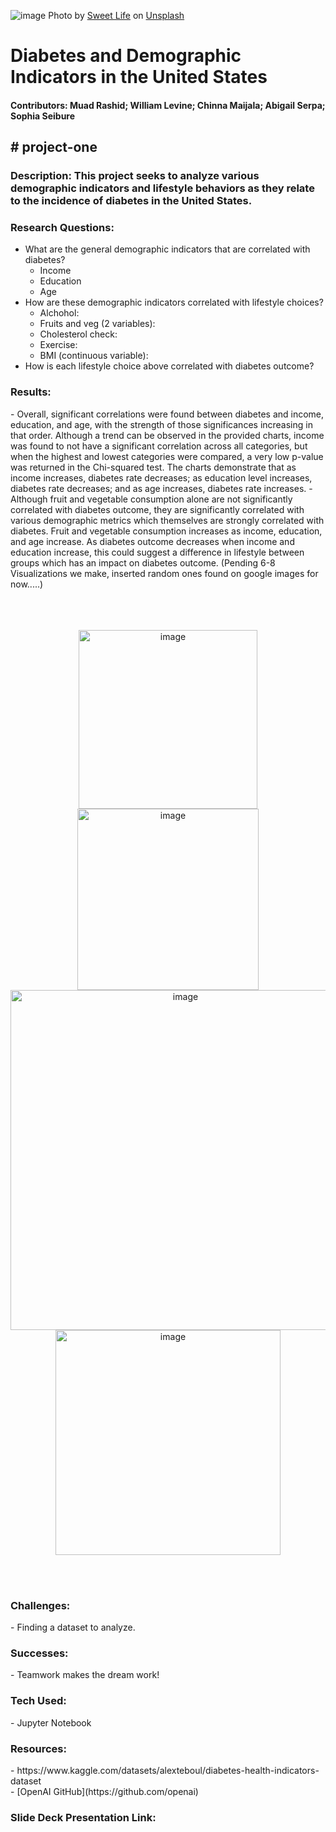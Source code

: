 
![image](https://github.com/user-attachments/assets/ab3e9117-efeb-492d-8a02-b1b52855f8c6)
Photo by <a href="https://unsplash.com/@sweetlifediabetes?utm_content=creditCopyText&utm_medium=referral&utm_source=unsplash">Sweet Life</a> on <a href="https://unsplash.com/photos/a-plate-of-food-and-a-glucometer-on-a-table-iIDY3j_Gnjc?utm_content=creditCopyText&utm_medium=referral&utm_source=unsplash">Unsplash</a>
  
<h1>Diabetes and Demographic Indicators in the United States</h1>

<h4>Contributors: Muad Rashid; William Levine; Chinna Maijala; Abigail Serpa; Sophia Seibure</h4>
<h2># project-one</h2>

<h3>Description: This project seeks to analyze various demographic indicators and lifestyle behaviors as they relate to the incidence of diabetes in the United States.</h3>


<h3>Research Questions:</h3>

- What are the general demographic indicators that are correlated with diabetes?
	- Income
	- Education
	- Age
- How are these demographic indicators correlated with lifestyle choices?
	- Alchohol: 
	- Fruits and veg (2 variables): 
	- Cholesterol check: 
	- Exercise: 
	- BMI (continuous variable): 
- How is each lifestyle choice above correlated with diabetes outcome?



<h3>Results:</h3> 
- Overall, significant correlations were found between diabetes and income, education, and age, with the strength of those significances increasing in that order. Although a trend can be observed in the provided charts, income was found to not have a significant correlation across all categories, but when the highest and lowest categories were compared, a very low p-value was returned in the Chi-squared test. The charts demonstrate that as income increases, diabetes rate decreases; as education level increases, diabetes rate decreases; and as age increases, diabetes rate increases.
- Although fruit and vegetable consumption alone are not significantly correlated with diabetes outcome, they are significantly correlated with various demographic metrics which themselves are strongly correlated with diabetes. Fruit and vegetable consumption increases as income, education, and age increase. As diabetes outcome decreases when income and education increase, this could suggest a difference in lifestyle between groups which has an impact on diabetes outcome.
(Pending 6-8 Visualizations we make, inserted random ones found on google images for now.....)
<br />
<br />
<br />
<br />
<p align="center">
<img width="286" alt="image" src="https://github.com/user-attachments/assets/0be9dd43-3c25-4eb4-a293-fbf22b8a4f01">
<img width="290" alt="image" src="https://github.com/user-attachments/assets/9d70f5ae-6662-4102-8e95-c8064ae003b4">
<img width="544" alt="image" src="https://github.com/user-attachments/assets/4d33400d-b1fa-49ed-bf2f-f0db317ef7e4">
<img width="360" alt="image" src="https://github.com/user-attachments/assets/a5699fbe-8e34-43cf-b445-63835bb49cb0">
</p>
<br />
<br />
<h3>Challenges:</h3>
	- Finding a dataset to analyze.
 
<h3>Successes:</h3>
	- Teamwork makes the dream work!
 
<h3>Tech Used:</h3>
	- Jupyter Notebook
 
<h3>Resources:</h3>
	- https://www.kaggle.com/datasets/alexteboul/diabetes-health-indicators-dataset<br />
	- [OpenAI GitHub](https://github.com/openai)
 	
<h3>Slide Deck Presentation Link:</h3>






